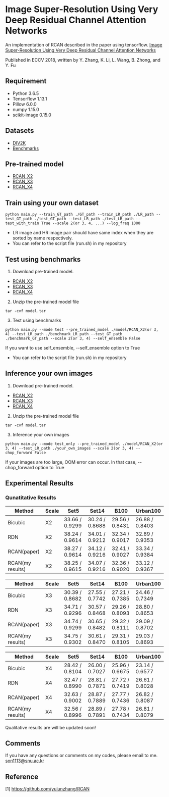 #  Image Super-Resolution Using Very Deep Residual Channel Attention Networks

An implementation of RCAN described in the paper using tensorflow.
[Image Super-Resolution Using Very Deep Residual Channel Attention Networks](https://arxiv.org/abs/1807.02758)

Published in ECCV 2018, written by Y. Zhang, K. Li, L. Wang, B. Zhong, and Y. Fu

## Requirement
- Python 3.6.5
- Tensorflow 1.13.1
- Pillow 6.0.0
- numpy 1.15.0
- scikit-image 0.15.0

## Datasets
- [DIV2K](https://data.vision.ee.ethz.ch/cvl/DIV2K/)
- [Benchmarks](https://cv.snu.ac.kr/research/EDSR/benchmark.tar)
 
## Pre-trained model
- [RCAN_X2](https://drive.google.com/open?id=1SIGdGjMieworUG_z2LLay2ysiHCSyjjF)
- [RCAN_X3](https://drive.google.com/open?id=1Dlel4QYXcMU1zJvYlnRG3FoKvCQrOg-N)
- [RCAN_X4](https://drive.google.com/open?id=1QvQQMsFSuuaAmWPYAqImPK2Z3Ka-g42b)


## Train using your own dataset

```
python main.py --train_GT_path ./GT_path --train_LR_path ./LR_path --test_GT_path ./test_GT_path --test_LR_path ./test_LR_path --test_with_train True --scale 2(or 3, 4, ...) --log_freq 1000
```

- LR image and HR image pair should have same index when they are sorted by name respectively.
- You can refer to the script file (run.sh) in my repository

## Test using benchmarks
1) Download pre-trained model.

- [RCAN_X2](https://drive.google.com/open?id=1SIGdGjMieworUG_z2LLay2ysiHCSyjjF)
- [RCAN_X3](https://drive.google.com/open?id=1Dlel4QYXcMU1zJvYlnRG3FoKvCQrOg-N)
- [RCAN_X4](https://drive.google.com/open?id=1QvQQMsFSuuaAmWPYAqImPK2Z3Ka-g42b)

2) Unzip the pre-trained model file

```
tar -cvf model.tar
```

3) Test using benchmarks

```
python main.py --mode test --pre_trained_model ./model/RCAN_X2(or 3, 4) --test_LR_path ./benchmark_LR_path --test_GT_path ./benchmark_GT_path --scale 2(or 3, 4) --self_ensemble False
```
If you want to use self_ensemble, --self\_ensemble option to True

- You can refer to the script file (run.sh) in my repository

## Inference your own images
1) Download pre-trained model. 

- [RCAN_X2](https://drive.google.com/open?id=1SIGdGjMieworUG_z2LLay2ysiHCSyjjF)
- [RCAN_X3](https://drive.google.com/open?id=1Dlel4QYXcMU1zJvYlnRG3FoKvCQrOg-N)
- [RCAN_X4](https://drive.google.com/open?id=1QvQQMsFSuuaAmWPYAqImPK2Z3Ka-g42b)

2) Unzip the pre-trained model file

```
tar -cvf model.tar
```

3) Inference your own images

```
python main.py --mode test_only --pre_trained_model ./model/RCAN_X2(or 3, 4) --test_LR_path ./your_own_images --scale 2(or 3, 4) --chop_forward False
```

If your images are too large, OOM error can occur. In that case, --chop\_forward option to True

## Experimental Results
### Qunatitative Results
| Method         | Scale | Set5 			| Set14        | B100 | Urban100 |
|----------------|-------|--------------|--------------|------|----------|
|Bicubic         |X2     |33.66 / 0.9299|30.24 / 0.8688|29.56 / 0.8431|26.88 / 0.8403|
|RDN             |X2     |38.24 / 0.9614|34.01 / 0.9212| 32.34 / 0.9017 | 32.89 / 0.9353 |
|RCAN(paper)     |X2     |38.27 / 0.9614|34.12 / 0.9216|32.41 / 0.9027 | 33.34 / 0.9384 |
|RCAN(my results)|X2     |38.25 / 0.9615|34.07 / 0.9216| 32.36 / 0.9020 | 33.12 / 0.9367 |

| Method         | Scale | Set5 			| Set14        | B100 | Urban100 |
|----------------|-------|--------------|--------------|------|----------|
|Bicubic         |X3     |30.39 / 0.8682|27.55 / 0.7742|27.21 / 0.7385|24.46 / 0.7349|
|RDN             |X3     |34.71 / 0.9296|30.57 / 0.8468| 29.26 / 0.8093 | 28.80 / 0.8653 |
|RCAN(paper)     |X3     |34.74 / 0.9299|30.65 / 0.8482|29.32 / 0.8111 | 29.09 / 0.8702 |
|RCAN(my results)|X3     |34.75 / 0.9302|30.61 / 0.8470| 29.31 / 0.8105 | 29.03 / 0.8693 |

| Method         | Scale | Set5 			| Set14        | B100 | Urban100 |
|----------------|-------|--------------|--------------|------|----------|
|Bicubic         |X4     |28.42 / 0.8104|26.00 / 0.7027|25.96 / 0.6675|23.14 / 0.6577|
|RDN             |X4     |32.47 / 0.8990|28.81 / 0.7871| 27.72 / 0.7419 | 26.61 / 0.8028 |
|RCAN(paper)     |X4     |32.63 / 0.9002|28.87 / 0.7889|27.77 / 0.7436 | 26.82 / 0.8087 |
|RCAN(my results)|X4     |32.56 / 0.8996|28.89 / 0.7891|27.78 / 0.7434 | 26.81 / 0.8079 |

Qualitative results are will be updated soon!

## Comments
If you have any questions or comments on my codes, please email to me. [son1113@snu.ac.kr](mailto:son1113@snu.ac.kr)

## Reference
[1] https://github.com/yulunzhang/RCAN